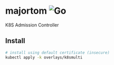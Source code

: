 # majortom ![Go](https://github.com/nfisher/majortom/workflows/Go/badge.svg)

K8S Admission Controller

## Install

```bash
# install using default certificate (insecure)
kubectl apply -k overlays/k8smulti
```
